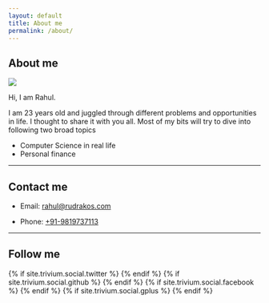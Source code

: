 ```yaml
---
layout: default
title: About me
permalink: /about/
---
```


## About me

<img class="profile-picture" src="{{ site.url }}/assets/images/profile.jpg">

Hi, I am Rahul.

I am 23 years old and juggled through different problems and opportunities in life. I thought to share it with you all. Most of my bits will try to dive into following two broad topics

  * Computer Science in real life
  * Personal finance

---

## Contact me

* Email: [rahul@rudrakos.com](mailto:rahul@rudrakos.com)

* Phone: [+91-9819737113](tel:+91-9819737113)

---

## Follow me
<div class="social-icon">
  {% if site.trivium.social.twitter %}
  <a id="twitter-ic" href="https://twitter.com/{{ site.trivium.social.twitter }}" target="_blank">
    <i class="fa fa-twitter fa-lg"></i>
  </a>
  {% endif %}
  {% if site.trivium.social.github %}
  <a id="git-ic" href="https://github.com/{{ site.trivium.social.github }}" target="_blank">
    <i class="fa fa-github-square fa-lg"></i>
  </a>
  {% endif %}
  {% if site.trivium.social.facebook %}
  <a id="fb-ic" href="https://facebook.com/{{ site.trivium.social.facebook }}" target="_blank">
    <i class="fa fa-facebook-square fa-lg"></i>
  </a>
  {% endif %}
  {% if site.trivium.social.gplus %}
  <a id="gplus-ic" href="https://plus.google.com/{{ site.trivium.social.gplus }}" target="_blank">
    <i class="fa fa-google-plus-square fa-lg"></i>
  </a>
  {% endif %}
</div>

